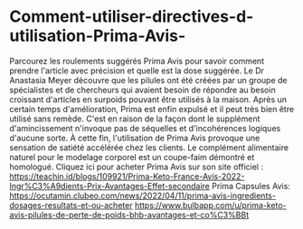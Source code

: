 # Comment-utiliser-directives-d-utilisation-Prima-Avis-
Parcourez les roulements suggérés Prima Avis pour savoir comment prendre l'article avec précision et quelle est la dose suggérée. Le Dr Anastasia Meyer découvre que les pilules ont été créées par un groupe de spécialistes et de chercheurs qui avaient besoin de répondre au besoin croissant d'articles en surpoids pouvant être utilisés à la maison. Après un certain temps d'amélioration, Prima est enfin expulsé et il peut très bien être utilisé sans remède. C'est en raison de la façon dont le supplément d'amincissement n'invoque pas de séquelles et d'incohérences logiques d'aucune sorte. À cette fin, l'utilisation de Prima Avis provoque une sensation de satiété accélérée chez les clients. Le complément alimentaire naturel pour le modelage corporel est un coupe-faim démontré et homologué. Cliquez ici pour acheter Prima Avis sur son site officiel : https://teachin.id/blogs/109921/Prima-Keto-France-Avis-2022-Ingr%C3%A9dients-Prix-Avantages-Effet-secondaire  Prima Capsules Avis: https://ocutamin.clubeo.com/news/2022/04/11/prima-avis-ingredients-dosages-resultats-et-ou-acheter  https://www.bulbapp.com/u/prima-keto-avis-pilules-de-perte-de-poids-bhb-avantages-et-co%C3%BBt
